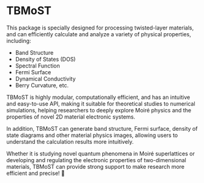 TBMoST
========

This package is specially designed for processing twisted-layer materials, 
and can efficiently calculate and analyze a variety of physical properties, including:

- Band Structure
- Density of States (DOS)
- Spectral Function
- Fermi Surface
- Dynamical Conductivity
- Berry Curvature, etc.

TBMoST is highly modular, computationally efficient, 
and has an intuitive and easy-to-use API, 
making it suitable for theoretical studies to numerical simulations, 
helping researchers to deeply explore Moiré physics 
and the properties of novel 2D material electronic systems.

In addition, TBMoST can generate band structure, 
Fermi surface, density of state diagrams and 
other material physics images, allowing users to understand the calculation results more intuitively.

Whether it is studying novel quantum phenomena in Moiré superlattices 
or developing and regulating the electronic properties of two-dimensional materials, 
TBMoST can provide strong support to make research more efficient and precise! 🚀
